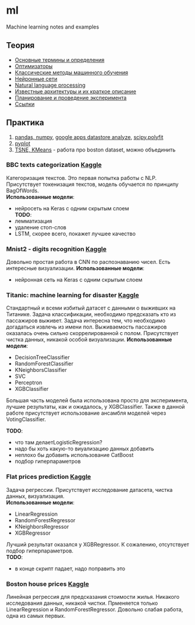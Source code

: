# ml
Machine learning notes and examples

## Теория
 - [Основные термины и определения](./glossary/common.md)  
 - [Оптимизаторы](./glossary/optimizers.md)
 - [Классические методы машинного обучения](./glossary/classics.md)  
 - [Нейронные сети](./glossary/neural_networks.md)  
 - [Natural language processing](./glossary/nlp.md)  
 - [Известные архитектуры и их краткое описание](./glossary/architectures.md)  
 - [Планирование и проведение эксперимента](./glossary/experiment_planning.md)
 - [Ссылки](./glossary/links.md)  


## Практика
1. [pandas, numpy](./lesson1/index.md), [google apps datastore analyze](./lesson1/index2.ipynb), [scipy.polyfit](./lesson1/scipy.ipynb)  
2. [pyplot](./lesson2/index.md)  
6. [TSNE, KMeans](./lesson6/index.ipynb) - работа про boston dataset, можно объединить  


### BBC texts categorization [Kaggle](https://www.kaggle.com/alexahdp/bbc-texts-categorization)  
Категоризация текстов. Это первая попытка работы с NLP. Присутствует токенизация текстов, модель обучается по принципу BagOfWords.  
**Использованные модели**:  
 - нейросеть на Keras с одним скрытым слоем  
**TODO**:
 - лемматизация  
 - удаление стоп-слов  
 - LSTM, скорее всего, покажет лучшее качество  


### Mnist2 - digits recognition [Kaggle](https://www.kaggle.com/alexahdp/mnist2)  
Довольно простая работа в CNN по распознаванию чисел. Есть интересные визуализации.
**Использованные модели**:  
 - нейронная сеть на Keras с одним скрытым слоем  



### Titanic: machine learning for disaster [Kaggle](https://www.kaggle.com/alexahdp/titanic-dataset)  
Стандартный и всеми избитый датасет с данными о выживших на Титанике. Задача классификации, необходимо предсказать кто из пассажиров выживет. Задача интересна тем, что необходимо догадаться извлечь из имени пол. Выживаемость пассажиров оказалась очень сильно скоррелированной с полом. Присутствует чистка данных, никакой особой визуализации.
**Использованные модели**:  
 - DecisionTreeClassifier  
 - RandomForestClassifier  
 - KNeighborsClassifier  
 - SVC  
 - Perceptron  
 - XGBClassifier  

Большая часть моделей была использована просто для эксперимента, лучшие результаты, как и ожидалось, у XGBClassifier. Также в данной работе присутствует использование ансамбля моделей через VotingClassifier.  

**TODO**:  
 - что там делаетLogisticRegression?
 - надо бы хоть какую-то виуализацию данных добавить
 - неплохо бы добавить использование CatBoost
 - подбор гиперпараметров


### Flat prices prediction [Kaggle](https://www.kaggle.com/alexahdp/flat-price-predict)  
Задача регрессии. Присутствует исследование датасета, чистка данных, визуализация.  
**Использованные модели**:  
 - LinearRegression
 - RandomForestRegressor
 - KNeighborsRegressor
 - XGBRegressor  

Лучший результат оказался у XGBRegressor. К сожалению, отсутствует подбор гиперпараметров.  
**TODO**:  
 - в конце скрипт падает, надо поправить это  


### Boston house prices [Kaggle](https://www.kaggle.com/alexahdp/boston-house-prices-regression)  
Линейная регрессия для предсказания стоимости жилья. Никакого исследования данных, никакой чистки. Прменяется только LinearRegression и RandomForestRegressor. Довольно слабая работа, одна из самых первых.  
